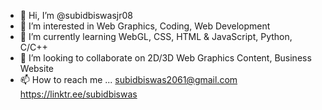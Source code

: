 - 👋 Hi, I’m @subidbiswasjr08
- 👀 I’m interested in Web Graphics, Coding, Web Development
- 🌱 I’m currently learning WebGL, CSS, HTML & JavaScript, Python, C/C++
- 💞️ I’m looking to collaborate on 2D/3D Web Graphics Content, Business Website
- 📫 How to reach me ... <subidbiswas2061@gmail.com> <https://linktr.ee/subidbiswas>

<!---
subidbiswasjr08/subidbiswasjr08 is a ✨ special ✨ repository because its `README.md` (this file) appears on your GitHub profile.
You can click the Preview link to take a look at your changes.
--->
